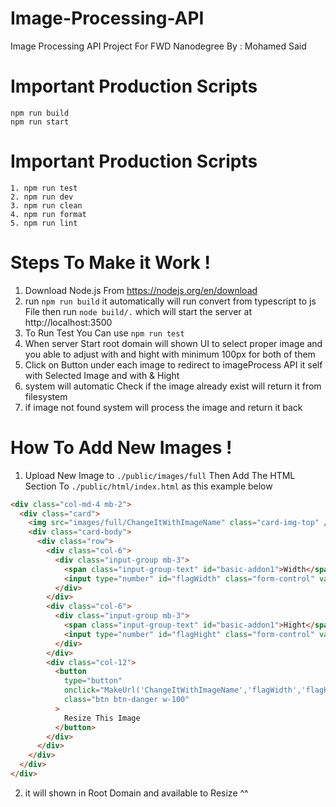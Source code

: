 # Image-Processing-API

Image Processing API Project For FWD Nanodegree By : Mohamed Said

# Important Production Scripts

```
npm run build
npm run start
```

# Important Production Scripts

```
1. npm run test
2. npm run dev
3. npm run clean
4. npm run format
5. npm run lint
```

# Steps To Make it Work !

1. Download Node.js From https://nodejs.org/en/download
2. run `npm run build` it automatically will run convert from typescript to js File then run `node build/.` which will start the server at http://localhost:3500
3. To Run Test You Can use `npm run test`
4. When server Start root domain will shown UI to select proper image and you able to adjust with and hight with minimum 100px for both of them
5. Click on Button under each image to redirect to imageProcess API it self with Selected Image and with & Hight
6. system will automatic Check if the image already exist will return it from filesystem
7. if image not found system will process the image and return it back

# How To Add New Images !

1. Upload New Image to `./public/images/full` Then Add The HTML Section To `./public/html/index.html`
   as this example below

```html
<div class="col-md-4 mb-2">
  <div class="card">
    <img src="images/full/ChangeItWithImageName" class="card-img-top" />
    <div class="card-body">
      <div class="row">
        <div class="col-6">
          <div class="input-group mb-3">
            <span class="input-group-text" id="basic-addon1">Width</span>
            <input type="number" id="flagWidth" class="form-control" value="1920" />
          </div>
        </div>
        <div class="col-6">
          <div class="input-group mb-3">
            <span class="input-group-text" id="basic-addon1">Hight</span>
            <input type="number" id="flagHight" class="form-control" value="1080" />
          </div>
        </div>
        <div class="col-12">
          <button
            type="button"
            onclick="MakeUrl('ChangeItWithImageName','flagWidth','flagHight')"
            class="btn btn-danger w-100"
          >
            Resize This Image
          </button>
        </div>
      </div>
    </div>
  </div>
</div>
```

2. it will shown in Root Domain and available to Resize ^^
